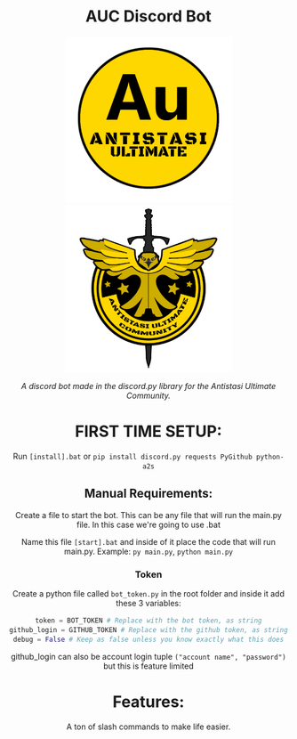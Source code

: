 <div align="center">
  <h1>AUC Discord Bot</h1>
  <p float="left">
    <img src="/pictures/Yellow.png" width="300" />
    <img src="/pictures/YellowAUC.png" width="300" /> 
  </p>
  <p>
    <i>A discord bot made in the discord.py library for the Antistasi Ultimate Community.</i>
  </p>
  <p>

# FIRST TIME SETUP:
Run `[install].bat`
or
`pip install discord.py requests PyGithub python-a2s`

## Manual Requirements:
Create a file to start the bot. This can be any file that will run the main.py file. In this case we're going to use .bat

Name this file `[start].bat` and inside of it place the code that will run main.py. Example: `py main.py`, `python main.py`

### Token

Create a python file called `bot_token.py` in the root folder and inside it add these 3 variables:
```py
token = BOT_TOKEN # Replace with the bot token, as string
github_login = GITHUB_TOKEN # Replace with the github token, as string
debug = False # Keep as false unless you know exactly what this does
```
github_login can also be account login tuple `("account name", "password")` but this is feature limited

# Features:
A ton of slash commands to make life easier.

  </p>  
</div>
